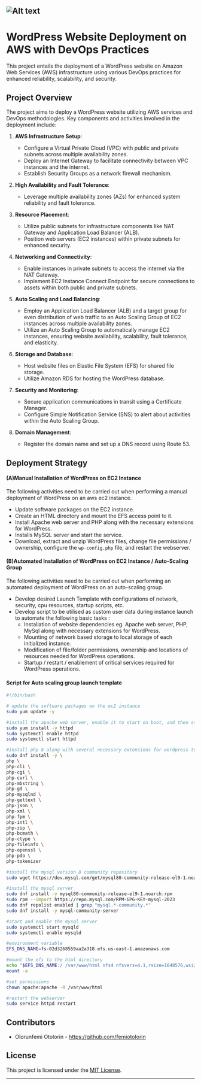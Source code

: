 ![Alt text](/Host_a_WordPress_Website_on_AWS_outline.png)
---

# WordPress Website Deployment on AWS with DevOps Practices

This project entails the deployment of a WordPress website on Amazon Web Services (AWS) infrastructure using various DevOps practices for enhanced reliability, scalability, and security.

## Project Overview

The project aims to deploy a WordPress website utilizing AWS services and DevOps methodologies. Key components and activities involved in the deployment include:

1. **AWS Infrastructure Setup**:
   - Configure a Virtual Private Cloud (VPC) with public and private subnets across multiple availability zones.
   - Deploy an Internet Gateway to facilitate connectivity between VPC instances and the internet.
   - Establish Security Groups as a network firewall mechanism.

2. **High Availability and Fault Tolerance**:
   - Leverage multiple availability zones (AZs) for enhanced system reliability and fault tolerance.

3. **Resource Placement**:
   - Utilize public subnets for infrastructure components like NAT Gateway and Application Load Balancer (ALB).
   - Position web servers (EC2 instances) within private subnets for enhanced security.

4. **Networking and Connectivity**:
   - Enable instances in private subnets to access the internet via the NAT Gateway.
   - Implement EC2 Instance Connect Endpoint for secure connections to assets within both public and private subnets.

5. **Auto Scaling and Load Balancing**:
   - Employ an Application Load Balancer (ALB) and a target group for even distribution of web traffic to an Auto Scaling Group of EC2 instances across multiple availability zones.
   - Utilize an Auto Scaling Group to automatically manage EC2 instances, ensuring website availability, scalability, fault tolerance, and elasticity.

6. **Storage and Database**:
   - Host website files on Elastic File System (EFS) for shared file storage.
   - Utilize Amazon RDS for hosting the WordPress database.

7. **Security and Monitoring**:
   - Secure application communications in transit using a Certificate Manager.
   - Configure Simple Notification Service (SNS) to alert about activities within the Auto Scaling Group.

8. **Domain Management**:
   - Register the domain name and set up a DNS record using Route 53.
     

## Deployment Strategy

#### (A)Manual Installation of WordPress on EC2 Instance
The following activities need to be carried out when performing a manual deployment of WordPress on an aws ec2 instance.
- Update software packages on the EC2 instance.
- Create an HTML directory and mount the EFS access point to it.
- Install Apache web server and PHP along with the necessary extensions for WordPress.
- Installs MySQL server and start the service.
- Download, extract and unzip WordPress files, change file permissions / ownership, configure the `wp-config.php` file, and restart the webserver.


#### (B)Automated Installation of WordPress on EC2 Instance / Auto-Scaling Group
The following activities need to be carried out when performing an automated deployment of WordPress on an auto-scaling group.
- Develop desired Launch Template with configurations of network, security, cpu resources, startup scripts, etc.
- Develop script to be utilised as custom user data during instance launch to automate the following basic tasks :
   - Installation of website dependencies eg. Apache web server, PHP, MySql along with necessary extensions for WordPress.
   - Mounting of network based storage to local storage of each initialized instance.
   - Modification of file/folder permissions, ownership and locations of resources needed for WordPress operations.
   - Startup / restart / enablement of critical services required for WordPress operations.


#### Script for Auto scaling group launch template

```bash
#!/bin/bash

# update the software packages on the ec2 instance
sudo yum update -y

#install the apache web server, enable it to start on boot, and then start the server immediately
sudo yum install -y httpd
sudo systemctl enable httpd
sudo systemctl start httpd

#install php 8 along with several necessary extensions for wordpress to run
sudo dnf install -y \
php \
php-cli \
php-cgi \
php-curl \
php-mbstring \
php-gd \
php-mysqlnd \
php-gettext \
php-json \
php-xml \
php-fpm \
php-intl \
php-zip \
php-bcmath \
php-ctype \
php-fileinfo \
php-openssl \
php-pdo \
php-tokenizer

#install the mysql version 8 community repository
sudo wget https://dev.mysql.com/get/mysql80-community-release-el9-1.noarch.rpm

#install the mysql server
sudo dnf install -y mysql80-community-release-el9-1.noarch.rpm
sudo rpm --import https://repo.mysql.com/RPM-GPG-KEY-mysql-2023
sudo dnf repolist enabled | grep "mysql.*-community.*"
sudo dnf install -y mysql-community-server

#start and enable the mysql server
sudo systemctl start mysqld
sudo systemctl enable mysqld

#environment variable
EFS_DNS_NAME=fs-02d3268559aa2a318.efs.us-east-1.amazonaws.com

#mount the efs to the html directory
echo "$EFS_DNS_NAME:/ /var/www/html nfs4 nfsvers=4.1,rsize=1048576,wsize=1048576,hard,timeo=600,retrans=2 0 0" >> /etc/fstab
mount -a

#set permissions
chown apache:apache -R /var/www/html

#restart the webserver
sudo service httpd restart

```

## Contributors
- Olorunfemi Otolorin - https://github.com/femiotolorin

## License
This project is licensed under the [MIT License](LICENSE).

---


